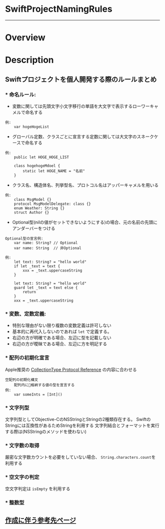# SwiftProjectNamingRules
---
# Overview
# Description
## Swiftプロジェクトを個人開発する際のルールまとめ
### * 命名ルール:
* 変数に関しては先頭文字小文字移行の単語を大文字で表示するローワーキャメルで命名する
```
例:
    var hogeHogeList
```

* グローバル定数、クラスごとに宣言する定数に関しては大文字のスネークケースで命名する

```
例:
    public let HOGE_HOGE_LIST

    class hogehogeMdoel {
        static let HOGE_NAME = "名前"
    }
```
* クラス名、構造体名、列挙型名、プロトコル名はアッパーキャメルを用いる
```
例:
    class MsgModel {}
    protocol MsgModelDelegate: class {}
    enum Weather: String {}
    struct Author {}
```

* Optional型(nilの値がセットできないようにする)の場合、元の名前の先頭にアンダーバーをつける
```
Optional型の宣言例:
    var name: String? // Optional
    var name: String  // 非Optional
```
```
例:
    let text: String? = "hello world"
    if let _text = text {
        xxx = _text.uppercaseString
    }

    let text: String? = "hello world"
    guard let _text = text else {
        return
    }
    xxx = _text.uppercaseString
```
### * 変数、定数定義:
* 特別な理由がない限り複数の変数定義は許可しない
* 基本的に再代入しないのであれば `let` で定義する。
* 右辺の方が明確である場合、左辺に型を記載しない
* 右辺の方が曖昧である場合、左辺に方を明記する
### * 配列の初期化宣言
Apple推奨の [CollectionType Protocol Reference](https://developer.apple.com/library/content/documentation/Swift/Conceptual/Swift_Programming_Language/CollectionTypes.html) の内容に合わせる
```
空配列の初期化構文
    配列内に格納する値の型を宣言する
例:
    var someInts = [Int]()
```
### * 文字列型
文字列型としてObjective-CのNSStringとStringの2種類存在する。
SwiftのStringには互換性があるためStringを利用する
文字列結合とフォーマットを実行する際は(NSStringのメソッドを使わない)
### * 文字数の取得
厳密な文字数カウントを必要をしていない場合、 `String.characters.count`を利用する
### * 空文字の判定
空文字判定は `isEmpty` を利用する
### * 整数型






## <u>作成に伴う[参考先ページ](https://qiita.com/masanori-inukai/items/663e23f2390bf52fcffd)</u>
